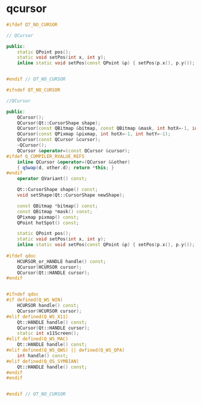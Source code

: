 <!-- qcursor.md --- 
;; 
;; Description: 
;; Author: Hongyi Wu(吴鸿毅)
;; Email: wuhongyi@qq.com 
;; Created: 二 1月  2 22:37:59 2018 (+0800)
;; Last-Updated: 二 1月  2 22:41:13 2018 (+0800)
;;           By: Hongyi Wu(吴鸿毅)
;;     Update #: 1
;; URL: http://wuhongyi.cn -->

# qcursor

```cpp
#ifdef QT_NO_CURSOR

// QCursor

public:
    static QPoint pos();
    static void setPos(int x, int y);
    inline static void setPos(const QPoint &p) { setPos(p.x(), p.y()); }


#endif // QT_NO_CURSOR
```


```cpp
#ifndef QT_NO_CURSOR

//QCursor

public:
    QCursor();
    QCursor(Qt::CursorShape shape);
    QCursor(const QBitmap &bitmap, const QBitmap &mask, int hotX=-1, int hotY=-1);
    QCursor(const QPixmap &pixmap, int hotX=-1, int hotY=-1);
    QCursor(const QCursor &cursor);
    ~QCursor();
    QCursor &operator=(const QCursor &cursor);
#ifdef Q_COMPILER_RVALUE_REFS
    inline QCursor &operator=(QCursor &&other)
    { qSwap(d, other.d); return *this; }
#endif
    operator QVariant() const;

    Qt::CursorShape shape() const;
    void setShape(Qt::CursorShape newShape);

    const QBitmap *bitmap() const;
    const QBitmap *mask() const;
    QPixmap pixmap() const;
    QPoint hotSpot() const;

    static QPoint pos();
    static void setPos(int x, int y);
    inline static void setPos(const QPoint &p) { setPos(p.x(), p.y()); }
    
#ifdef qdoc
    HCURSOR_or_HANDLE handle() const;
    QCursor(HCURSOR cursor);
    QCursor(Qt::HANDLE cursor);
#endif


#ifndef qdoc
#if defined(Q_WS_WIN)
    HCURSOR handle() const;
    QCursor(HCURSOR cursor);
#elif defined(Q_WS_X11)
    Qt::HANDLE handle() const;
    QCursor(Qt::HANDLE cursor);
    static int x11Screen();
#elif defined(Q_WS_MAC)
    Qt::HANDLE handle() const;
#elif defined(Q_WS_QWS) || defined(Q_WS_QPA)
    int handle() const;
#elif defined(Q_OS_SYMBIAN)
    Qt::HANDLE handle() const;
#endif
#endif


#endif // QT_NO_CURSOR
```


<!-- qcursor.md ends here -->
